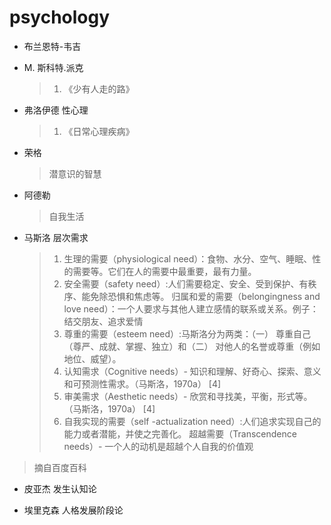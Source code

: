 # psychology

- 布兰恩特-韦吉

- M. 斯科特.派克

  > 1. 《少有人走的路》

- 弗洛伊德 性心理

  > 1. 《日常心理疾病》

- 荣格

  > 潜意识的智慧
  
- 阿德勒

  > 自我生活
  
- 马斯洛 层次需求
  > 1. 生理的需要（physiological need）：食物、水分、空气、睡眠、性的需要等。它们在人的需要中最重要，最有力量。
  > 2. 安全需要（safety need）:人们需要稳定、安全、受到保护、有秩序、能免除恐惧和焦虑等。
  >    归属和爱的需要（belongingness and love need）：一个人要求与其他人建立感情的联系或关系。例子：结交朋友、追求爱情
  > 3. 尊重的需要（esteem need）:马斯洛分为两类：（一） 尊重自己（尊严、成就、掌握、独立）和（二） 对他人的名誉或尊重（例如地位、威望）。
  > 4. 认知需求（Cognitive needs）- 知识和理解、好奇心、探索、意义和可预测性需求。（马斯洛，1970a） [4] 
  > 5. 审美需求（Aesthetic needs）- 欣赏和寻找美，平衡，形式等。（马斯洛，1970a） [4] 
  > 6. 自我实现的需要（self -actualization need）:人们追求实现自己的能力或者潜能，并使之完善化。
  >    超越需要（Transcendence needs）- 一个人的动机是超越个人自我的价值观
>
  > 摘自百度百科
  
- 皮亚杰 发生认知论

- 埃里克森 人格发展阶段论